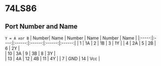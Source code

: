 # 74LS86
## Port Number and Name  
 `Y = A xor B`
| Number| Name | Number | Name   | Number | Name   |
|:-----:|:----:|:------:|:------:|:------:|:------:|
| 1     | 1A   | 2      | 1B     | 3      | 1Y     |
| 4     | 2A   | 5      | 2B     | 6      | 2Y     |    
| 10    | 3A   | 9      | 3B     | 8      | 3Y     |   
| 13    | 4A   | 12     | 4B     | 11     | 4Y     | 
| 7     | GND  | 14     | Vcc    |